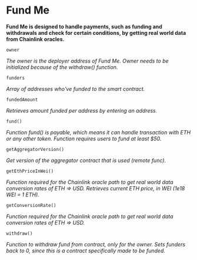 # Fund Me
**Fund Me is designed to handle payments, such as funding and withdrawals and check for certain conditions, by getting real world data from Chainlink oracles.**

```
owner
```
*The owner is the deployer address of Fund Me. Owner needs to be initialized because of the withdraw() function.*

```
funders
```
*Array of addresses who've funded to the smart contract.*

```
fundedAmount
```
*Retrieves amount funded per address by entering an address.*

```
fund()
```
*Function fund() is payable, which means it can handle transaction with ETH or any other token. Function requires users to fund at least $50.*

```
getAggregatorVersion()
```
*Get version of the aggregator contract that is used (remote func).*

```
getEthPriceInWei()
```
*Function required for the Chainlink oracle path to get real world data conversion rates of ETH => USD. Retrieves current ETH price, in WEI (1e18 WEI = 1 ETH).*

```
getConversionRate()
```
*Function required for the Chainlink oracle path to get real world data conversion rates of ETH => USD.*

```
withdraw()
```
*Function to withdraw fund from contract, only for the owner. Sets funders back to 0, since this is a contract specifically made to be funded.*
